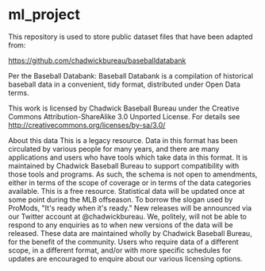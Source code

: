 # ml_project

This repository is used to store public dataset files that have been adapted from:

https://github.com/chadwickbureau/baseballdatabank

Per the Baseball Databank:
Baseball Databank is a compilation of historical baseball data in a convenient, tidy format, distributed under Open Data terms.

This work is licensed by Chadwick Baseball Bureau under the Creative Commons Attribution-ShareAlike 3.0 Unported License. For details see http://creativecommons.org/licenses/by-sa/3.0/

About this data
This is a legacy resource. Data in this format has been circulated by various people for many years, and there are many applications and users who have tools which take data in this format. It is maintained by Chadwick Baseball Bureau to support compatibility with those tools and programs. As such, the schema is not open to amendments, either in terms of the scope of coverage or in terms of the data categories available.
This is a free resource. Statistical data will be updated once at some point during the MLB offseason. To borrow the slogan used by ProMods, "It's ready when it's ready." New releases will be announced via our Twitter account at @chadwickbureau. We, politely, will not be able to respond to any enquiries as to when new versions of the data will be released.
These data are maintained wholly by Chadwick Baseball Bureau, for the benefit of the community. Users who require data of a different scope, in a different format, and/or with more specific schedules for updates are encouraged to enquire about our various licensing options.
